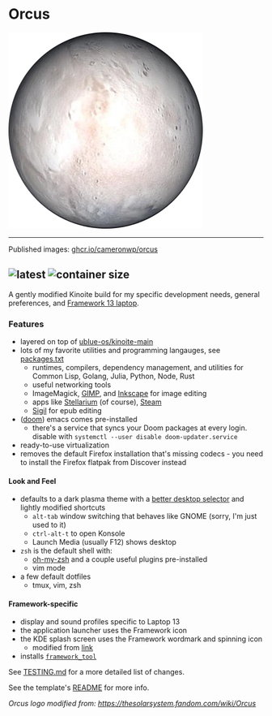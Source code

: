 # Orcus

![Orcus](system_files/usr/share/pixmaps/orcus.png)

---

Published images: [ghcr.io/cameronwp/orcus](https://github.com/cameronwp/Orcus/pkgs/container/orcus)

![latest](https://ghcr-badge.egpl.dev/cameronwp/orcus/tags?color=%2344cc11&ignore=sha256*&n=1&label=latest&trim=)&nbsp;![container size](https://ghcr-badge.egpl.dev/cameronwp/orcus/size?color=%2344cc11&tag=latest&label=image+size&trim=)
---

A gently modified Kinoite build for my specific development needs, general preferences, and [Framework 13 laptop](https://frame.work/laptop13).

### Features

* layered on top of [ublue-os/kinoite-main](https://github.com/ublue-os/main/pkgs/container/kinoite-main)
* lots of my favorite utilities and programming langauges, see [packages.txt](build_files/packages.txt)
  - runtimes, compilers, dependency management, and utilities for Common Lisp, Golang, Julia, Python, Node, Rust
  - useful networking tools
  - ImageMagick, [GIMP](https://www.gimp.org), and [Inkscape](https://inkscape.org/) for image editing
  - apps like [Stellarium](https://stellarium.org/) (of course), [Steam](https://store.steampowered.com/)
  - [Sigil](https://sigil-ebook.com/) for epub editing
* ([doom](https://github.com/doomemacs/doomemacs)) emacs comes pre-installed
    - there's a service that syncs your Doom packages at every login. disable with `systemctl --user disable doom-updater.service`
* ready-to-use virtualization
* removes the default Firefox installation that's missing codecs - you need to install the Firefox flatpak from Discover instead

#### Look and Feel

* defaults to a dark plasma theme with a [better desktop selector](https://store.kde.org/p/2200890) and lightly modified shortcuts
  - `alt-tab` window switching that behaves like GNOME (sorry, I'm just used to it)
  - `ctrl-alt-t` to open Konsole
  - Launch Media (usually F12) shows desktop
* `zsh` is the default shell with:
  - [oh-my-zsh](https://github.com/ohmyzsh/ohmyzsh) and a couple useful plugins pre-installed
  - vim mode
* a few default dotfiles
  - tmux, vim, zsh

#### Framework-specific

* display and sound profiles specific to Laptop 13
* the application launcher uses the Framework icon
* the KDE splash screen uses the Framework wordmark and spinning icon
  - modified from [link](https://github.com/dblanque/framework-kde-splash)
* installs [`framework_tool`](https://github.com/FrameworkComputer/framework-system?tab=readme-ov-file#installation)

See [TESTING.md](TESTING.md) for a more detailed list of changes.

See the template's [README](docs/README.md) for more info.

*Orcus logo modified from: https://thesolarsystem.fandom.com/wiki/Orcus*
